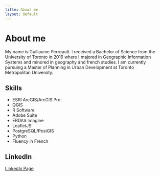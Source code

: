 ```yaml
---
title: About me
layout: default
---
```


# About me
My name is Guillaume Perreault. I received a Bachelor of Science from the University of Toronto in 2019 where I majored in Geographic Information Systems and minored in geography and french studies. I am currently pursuing a Master of Planning in Urban Development at Toronto Metropolitan University.


## Skills
* ESRI ArcGIS/ArcGIS Pro
* QGIS
* R Software
* Adobe Suite
* ERDAS Imagine
* LeafletJS
* PostgreSQL/PostGIS
* Python
* Fluency in French

## LinkedIn
[LinkedIn Page](https://www.linkedin.com/in/guillaume-perreault-5b9b352b1/)

